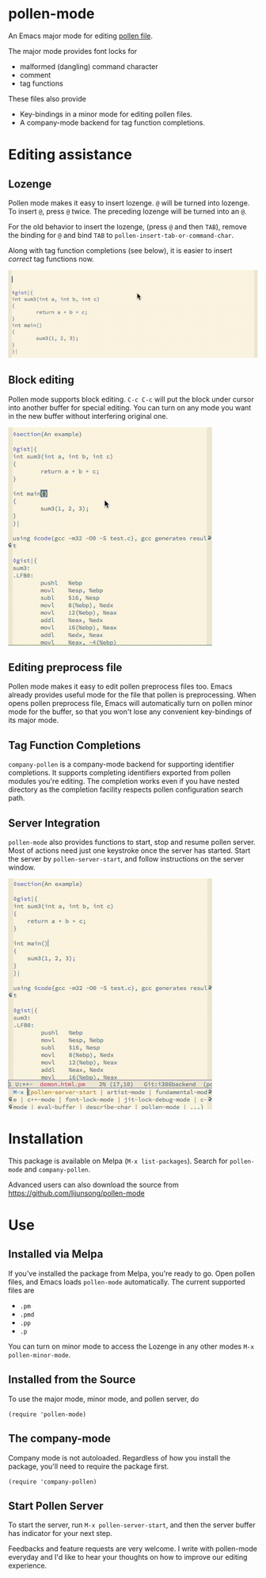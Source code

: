 # pollen-mode

An Emacs major mode for editing [pollen file](http://docs.racket-lang.org/pollen/).

The major mode provides font locks for

- malformed (dangling) command character
- comment
- tag functions

These files also provide

- Key-bindings in a minor mode for editing pollen files.
- A company-mode backend for tag function completions.

# Editing assistance

## Lozenge

Pollen mode makes it easy to insert lozenge. `@` will be turned into
lozenge. To insert `@`, press `@` twice. The preceding lozenge will
be turned into an `@`.

For the old behavior to insert the lozenge, (press `@` and then `TAB`),
remove the binding for `@` and bind `TAB` to
`pollen-insert-tab-or-command-char`.

Along with tag function completions (see below), it is easier to
insert *correct* tag functions now.

![Lozenge tag completion](./images/lozenge-tag-completions.gif?raw=true "Lozenge tag completion")

## Block editing

Pollen mode supports block editing. `C-c C-c` will put the block under
cursor into another buffer for special editing. You can turn on any
mode you want in the new buffer without interfering original one.

![Block Editing](./images/block-editing.gif?raw=true "Block Editing")

## Editing preprocess file

Pollen mode makes it easy to edit pollen preprocess files too. Emacs
already provides useful mode for the file that pollen is
preprocessing. When opens pollen preprocess file, Emacs will
automatically turn on pollen minor mode for the buffer, so that you
won't lose any convenient key-bindings of its major mode.

## Tag Function Completions

`company-pollen` is a company-mode backend for supporting identifier
completions. It supports completing identifiers exported from pollen
modules you're editing. The completion works even if you have nested
directory as the completion facility respects pollen configuration
search path.

## Server Integration

`pollen-mode` also provides functions to start, stop and resume pollen
server. Most of actions need just one keystroke once the server has
started. Start the server by `pollen-server-start`, and follow
instructions on the server window.

![Pollen Server](./images/pollen-server.gif?raw=true "Pollen Server")

# Installation

This package is available on Melpa (`M-x list-packages`). Search for
`pollen-mode` and `company-pollen`.

Advanced users can also download the source from
https://github.com/lijunsong/pollen-mode

# Use

## Installed via Melpa

If you've installed the package from Melpa, you're ready to go. Open
pollen files, and Emacs loads `pollen-mode` automatically. The current
supported files are

- `.pm`
- `.pmd`
- `.pp`
- `.p`

You can turn on minor mode to access the Lozenge in any other modes
`M-x pollen-minor-mode`.

## Installed from the Source
To use the major mode, minor mode, and pollen server, do

```
(require 'pollen-mode)
```

## The company-mode

Company mode is not autoloaded. Regardless of how you install the
package, you'll need to require the package first.

```
(require 'company-pollen)
```

## Start Pollen Server

To start the server, run `M-x pollen-server-start`, and then the server buffer
has indicator for your next step.

Feedbacks and feature requests are very welcome. I write with pollen-mode
everyday and I'd like to hear your thoughts on how to improve our editing
experience.
